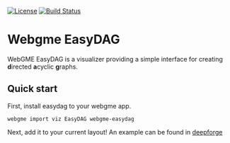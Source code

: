 [![License](https://img.shields.io/badge/license-MIT-blue.svg)](./LICENSE)
[![Build Status](https://travis-ci.org/dfst/webgme-easydag.svg?branch=master)](https://travis-ci.org/dfst/webgme-easydag)
# Webgme EasyDAG
WebGME EasyDAG is a visualizer providing a simple interface for creating **d**irected **a**cyclic **g**raphs.

## Quick start
First, install easydag to your webgme app.
```
webgme import viz EasyDAG webgme-easydag
```
Next, add it to your current layout! An example can be found in [deepforge](https://github.com/deepforge-dev/deepforge)
